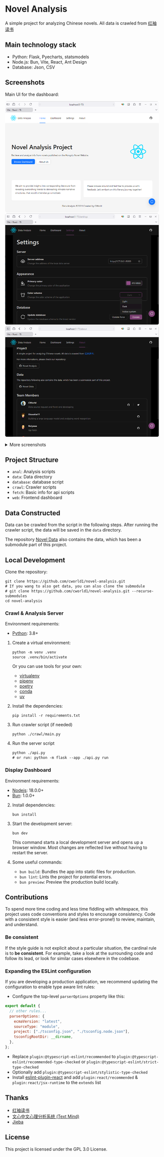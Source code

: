 # Novel Analysis

<!-- [![GitHub stars](https://img.shields.io/github/stars/cworld1/novel-analysis?style=flat-square)](https://github.com/cworld1/novel-analysis/stargazers)
[![GitHub commit activity](https://img.shields.io/github/commit-activity/y/cworld1/novel-analysis?label=commits&style=flat-square)](https://github.com/cworld1/novel-analysis/commits)
[![GitHub license](https://img.shields.io/github/license/cworld1/novel-analysis?style=flat-square)](https://github.com/cworld1/novel-analysis/blob/main/LICENSE) -->

A simple project for analyzing Chinese novels. All data is crawled from [红袖读书](https://www.hongxiu.com/)

## Main technology stack

- Python: Flask, Pyecharts, statsmodels
- Node.js: Bun, Vite, React, Ant Design
- Database: Json, CSV

## Screenshots

Main UI for the dashboard:

![alt text](assets/PixPin_2024-06-17_17-24-10.png)
![alt text](assets/PixPin_2024-06-17_17-26-48.png)
![alt text](assets/PixPin_2024-06-17_17-27-13.png)

<details>
<summary>More screenshots</summary>

![alt text](assets/PixPin_2024-06-17_17-24-39.png)
![alt text](assets/PixPin_2024-06-17_17-25-09.png)
![alt text](assets/PixPin_2024-06-17_17-25-22.png)
![alt text](assets/PixPin_2024-06-17_17-25-37.png)
![alt text](assets/PixPin_2024-06-17_17-25-53.png)
![alt text](assets/PixPin_2024-06-17_17-26-09.png)

</details>

## Project Structure

- `anal`: Analysis scripts
- `data`: Data directory
- `database`: database script
- `crawl`: Crawler scripts
- `fetch`: Basic info for api scripts
- `web`: Frontend dashboard

## Data Constructed

Data can be crawled from the script in the following steps. After running the crawler script, the data will be saved in the `data` directory.

The repository [Novel Data](https://github.com/cworld1/novel-data) also contains the data, which has been a submodule part of this project.

## Local Development

Clone the repository:

```shell
git clone https://github.com/cworld1/novel-analysis.git
# If you wang to also get data, you can also clone the submodule
# git clone https://github.com/cworld1/novel-analysis.git --recurse-submodules
cd novel-analysis
```

### Crawl & Analysis Server

Environment requirements:

- [Python](https://www.python.org/downloads/): 3.8+

1. Create a virtual environment:

   ```shell
   python -m venv .venv
   source .venv/bin/activate
   ```

   Or you can use tools for your own:

   - [virtualenv](https://virtualenv.pypa.io/en/latest/)
   - [pipenv](https://pipenv.pypa.io/en/latest/)
   - [poetry](https://python-poetry.org/)
   - [conda](https://docs.conda.io/en/latest/)
   - [uv](https://github.com/astral-sh/uv/)

2. Install the dependencies:

   ```shell
   pip install -r requirements.txt
   ```

3. Run crawler script (if needed)

   ```shell
   python ./crawl/main.py
   ```

4. Run the server script

   ```shell
   python ./api.py
   # or run: python -m flask --app ./api.py run
   ```

### Display Dashboard

Environment requirements:

- [Nodejs](https://nodejs.org/): 18.0.0+
- [Bun](https://bunjs.dev/): 1.0.0+

2. Install dependencies:

   ```shell
   bun install
   ```

3. Start the development server:

   ```shell
   bun dev
   ```

   This command starts a local development server and opens up a browser window. Most changes are reflected live without having to restart the server.

4. Some useful commands:

   - `bun build`: Bundles the app into static files for production.
   - `bun lint`: Lints the project for potential errors.
   - `bun preview`: Preview the production build locally.

## Contributions

To spend more time coding and less time fiddling with whitespace, this project uses code conventions and styles to encourage consistency. Code with a consistent style is easier (and less error-prone!) to review, maintain, and understand.

### Be consistent

If the style guide is not explicit about a particular situation, the cardinal rule is to **be consistent**. For example, take a look at the surrounding code and follow its lead, or look for similar cases elsewhere in the codebase.

### Expanding the ESLint configuration

If you are developing a production application, we recommend updating the configuration to enable type aware lint rules:

- Configure the top-level `parserOptions` property like this:

```js
export default {
  // other rules...
  parserOptions: {
    ecmaVersion: "latest",
    sourceType: "module",
    project: ["./tsconfig.json", "./tsconfig.node.json"],
    tsconfigRootDir: __dirname,
  },
};
```

- Replace `plugin:@typescript-eslint/recommended` to `plugin:@typescript-eslint/recommended-type-checked` or `plugin:@typescript-eslint/strict-type-checked`
- Optionally add `plugin:@typescript-eslint/stylistic-type-checked`
- Install [eslint-plugin-react](https://github.com/jsx-eslint/eslint-plugin-react) and add `plugin:react/recommended` & `plugin:react/jsx-runtime` to the `extends` list

## Thanks

- [红袖读书](https://www.hongxiu.com/)
- [文心中文心理分析系统 (Text Mind)](http://ccpl.psych.ac.cn/textmind/)
- [Jieba](https://github.com/fxsjy/jieba/)

## License

This project is licensed under the GPL 3.0 License.
